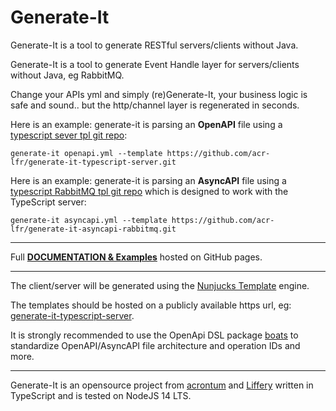 # Generate-It

Generate-It is a tool to generate RESTful servers/clients without Java.

Generate-It is a tool to generate Event Handle layer for servers/clients without Java, eg RabbitMQ.

Change your APIs yml and simply (re)Generate-It, your business logic is safe and sound.. but the http/channel layer is regenerated in seconds.

Here is an example: generate-it is parsing an **OpenAPI** file using a [typescript sever tpl git repo](https://github.com/acr-lfr/generate-it-typescript-server):
```
generate-it openapi.yml --template https://github.com/acr-lfr/generate-it-typescript-server.git
```

Here is an example: generate-it is parsing an **AsyncAPI** file using a [typescript RabbitMQ tpl git repo](https://github.com/acr-lfr/generate-it-asyncapi-rabbitmq) which is designed to work with the TypeScript server:
```
generate-it asyncapi.yml --template https://github.com/acr-lfr/generate-it-asyncapi-rabbitmq.git
```
___

Full **[DOCUMENTATION & Examples](https://acr-lfr.github.io/generate-it)** hosted on GitHub pages.

___

The client/server will be generated using the [Nunjucks Template](https://www.npmjs.com/package/nunjucks) engine.

The templates should be hosted on a publicly available https url, eg: [generate-it-typescript-server](https://github.com/acr-lfr/generate-it-typescript-server#setup). 

It is strongly recommended to use the OpenApi DSL package [boats](https://www.npmjs.com/package/boats) to standardize OpenAPI/AsyncAPI file architecture and operation IDs and more.
___

Generate-It is an opensource project from [acrontum](https://www.acrontum.de/) and [Liffery](https://www.liffery.com/) written in TypeScript and is tested on NodeJS 14 LTS. 
